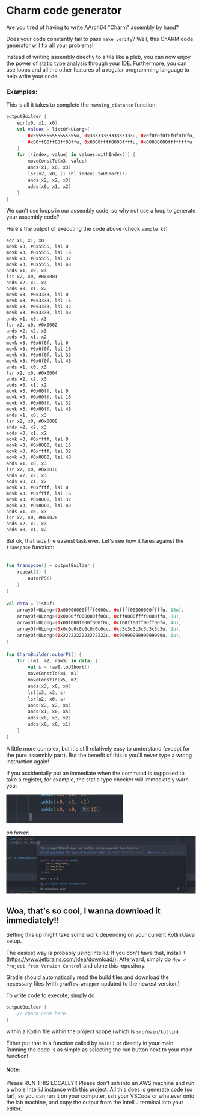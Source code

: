 # Charm code generator
Are you tired of having to write AArch64 "Charm" assembly by hand?

Does your code constantly fail to pass `make verify`? Well, this ChARM code
generator will fix all your problems!

Instead of writing assembly directly to a file like a pleb, you can now enjoy the power
of static type analysis through your IDE. Furthermore, you can use loops and all the other
features of a regular programming language to help write your code.

### Examples:

This is all it takes to complete the `hamming_distance` function:
```kt
outputBuilder {
    eor(x0, x1, x0)
    val values = listOf<ULong>(
        0x5555555555555555u, 0x3333333333333333u, 0x0f0f0f0f0f0f0f0fu,
        0x00ff00ff00ff00ffu, 0x0000ffff0000ffffu, 0x00000000ffffffffu
    )
    for ((index, value) in values.withIndex()) {
        moveConstTo(x3, value)
        ands(x1, x0, x3)
        lsr(x2, x0, (1 shl index).toUShort())
        ands(x2, x2, x3)
        adds(x0, x1, x2)
    }
}
```

We can't use loops in our assembly code, so why not use a loop to generate your assembly code?

Here's the output of executing the code above (check `sample.kt`)
```
eor x0, x1, x0
movk x3, #0x5555, lsl 0
movk x3, #0x5555, lsl 16
movk x3, #0x5555, lsl 32
movk x3, #0x5555, lsl 48
ands x1, x0, x3
lsr x2, x0, #0x0001
ands x2, x2, x3
adds x0, x1, x2
movk x3, #0x3333, lsl 0
movk x3, #0x3333, lsl 16
movk x3, #0x3333, lsl 32
movk x3, #0x3333, lsl 48
ands x1, x0, x3
lsr x2, x0, #0x0002
ands x2, x2, x3
adds x0, x1, x2
movk x3, #0x0f0f, lsl 0
movk x3, #0x0f0f, lsl 16
movk x3, #0x0f0f, lsl 32
movk x3, #0x0f0f, lsl 48
ands x1, x0, x3
lsr x2, x0, #0x0004
ands x2, x2, x3
adds x0, x1, x2
movk x3, #0x00ff, lsl 0
movk x3, #0x00ff, lsl 16
movk x3, #0x00ff, lsl 32
movk x3, #0x00ff, lsl 48
ands x1, x0, x3
lsr x2, x0, #0x0008
ands x2, x2, x3
adds x0, x1, x2
movk x3, #0xffff, lsl 0
movk x3, #0x0000, lsl 16
movk x3, #0xffff, lsl 32
movk x3, #0x0000, lsl 48
ands x1, x0, x3
lsr x2, x0, #0x0010
ands x2, x2, x3
adds x0, x1, x2
movk x3, #0xffff, lsl 0
movk x3, #0xffff, lsl 16
movk x3, #0x0000, lsl 32
movk x3, #0x0000, lsl 48
ands x1, x0, x3
lsr x2, x0, #0x0020
ands x2, x2, x3
adds x0, x1, x2
```

But ok, that _was_ the easiest task ever. Let's see how it fares against the `transpose` function:

```kt

fun transpose() = outputBuilder {
    repeat(3) {
        outerPS()
    }
}

val data = listOf(
    arrayOf<ULong>(0x00000000ffff0000u, 0xffff00000000ffffu, 16u),
    arrayOf<ULong>(0x0000ff000000ff00u, 0xff0000ffff0000ffu, 8u),
    arrayOf<ULong>(0x00f000f000f000f0u, 0xf00ff00ff00ff00fu, 4u),
    arrayOf<ULong>(0x0c0c0c0c0c0c0c0cu, 0xc3c3c3c3c3c3c3c3u, 2u),
    arrayOf<ULong>(0x2222222222222222u, 0x9999999999999999u, 1u),
)

fun CharmBuilder.outerPS() {
    for ((m1, m2, rawS) in data) {
        val s = rawS.toUShort()
        moveConstTo(x4, m1)
        moveConstTo(x5, m2)
        ands(x3, x0, x4)
        lsl(x3, x3, s)
        lsr(x2, x0, s)
        ands(x2, x2, x4)
        ands(x1, x0, x5)
        adds(x0, x3, x2)
        adds(x0, x0, x1)
    }
}
```

A little more complex, but it's still relatively easy to understand (except for the pure
assembly part). But the benefit of this is you'll never type a wrong instruction again!

If you accidentally put an immediate when the command is supposed to take a register, for example,
the static type checker will immediately warn you:

![img.png](img.png)

_on hover:_
![img_1.png](img_1.png)

## Woa, that's so cool, I wanna download it immediately!!

Setting this up might take some work depending on your current Kotlin/Java setup.

The easiest way is probably using IntelliJ. If you don't have that, install it (https://www.jetbrains.com/idea/download/). Afterward,
simply do `New > Project from Version Control` and clone this repository.

Gradle should automatically read the build files and download the necessary files (with `gradlew-wrapper` updated
to the newest version.)

To write code to execute, simply do 
```kt
outputBuilder {
    // charm code here!
}
```

within a Kotlin file within the project scope (which is `src/main/kotlin`)

Either put that in a function called by `main()` or directly in your main. Running the code is as simple as
selecting the run button next to your main function!

#### Note:
Please RUN THIS LOCALLY!! Please don't ssh into an AWS machine and run a whole IntelliJ instance
with this project. All this does is generate code (so far), so you can run it on your computer, ssh
your VSCode or whatever onto the lab machine, and copy the output from the IntelliJ terminal into your
editor. 